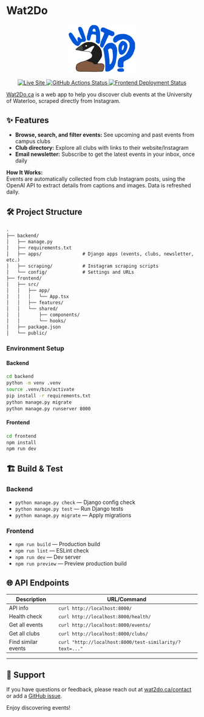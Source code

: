 # Wat2Do

<p align="center">
  <img src="frontend/public/wat2do-logo.svg" alt="Wat2Do Logo" width="180"/>
</p>

<p align="center">
  <a href="https://wat2do.ca" target="_blank">
    <img src="https://img.shields.io/badge/Live%20Site-wat2do.ca-blue?style=flat-square" alt="Live Site"/>
  </a>
  <a href="https://github.com/ericahan22/bug-free-octo-spork/actions">
    <img src="https://img.shields.io/github/actions/workflow/status/ericahan22/bug-free-octo-spork/update-events-data.yml?branch=main&style=flat-square" alt="GitHub Actions Status"/>
  </a>
  <a href="https://vercel.com/ericas-projects-4f2175b1/bug-free-octo-spork-frontend">
    <img src="https://deploy-badge.vercel.app/vercel/bug-free-octo-spork-frontend?logo=&name=vercel+frontend&style=flat-square" alt="Frontend Deployment Status"/>
  </a>
</p>

<a href="https://wat2do.ca" target="_blank">Wat2Do.ca</a> is a web app to help you discover club events at the University of
Waterloo, scraped directly from Instagram.

## ✨ Features

- **Browse, search, and filter events:** See upcoming and past events from campus clubs
- **Club directory:** Explore all clubs with links to their website/Instagram
- **Email newsletter:** Subscribe to get the latest events in your inbox, once daily

**How It Works:**  
Events are automatically collected from club Instagram posts, using the OpenAI API to extract details from captions and images. Data is refreshed daily.

## 🛠️ Project Structure

```
.
├── backend/
│   ├── manage.py
│   ├── requirements.txt
│   ├── apps/               # Django apps (events, clubs, newsletter, etc.)
│   ├── scraping/           # Instagram scraping scripts
│   └── config/             # Settings and URLs
├── frontend/
│   ├── src/
│   │   ├── app/
│   │   │   └── App.tsx
│   │   ├── features/
│   │   └── shared/
│   │       ├── components/
│   │       └── hooks/
│   ├── package.json
│   └── public/
```

### Environment Setup

#### Backend
```bash
cd backend
python -m venv .venv
source .venv/bin/activate
pip install -r requirements.txt
python manage.py migrate
python manage.py runserver 8000
```

#### Frontend
```bash
cd frontend
npm install
npm run dev
```

## 🏗️ Build & Test

### Backend
- `python manage.py check` — Django config check
- `python manage.py test` — Run Django tests
- `python manage.py migrate` — Apply migrations

### Frontend
- `npm run build` — Production build
- `npm run lint` — ESLint check
- `npm run dev` — Dev server
- `npm run preview` — Preview production build

## 🌐 API Endpoints

| Description         | URL/Command                                               |
|---------------------|----------------------------------------------------------|
| API info            | `curl http://localhost:8000/`                            |
| Health check        | `curl http://localhost:8000/health/`                     |
| Get all events      | `curl http://localhost:8000/events/`                     |
| Get all clubs       | `curl http://localhost:8000/clubs/`                      |
| Find similar events | `curl "http://localhost:8000/test-similarity/?text=..."` |

---

## 🤝 Support

If you have questions or feedback, please reach out at <a href="https://wat2do.ca/contact" target="_blank">wat2do.ca/contact</a> or add a <a href="https://github.com/ericahan22/bug-free-octo-spork/issues" target="_blank">GitHub issue</a>.

Enjoy discovering events!